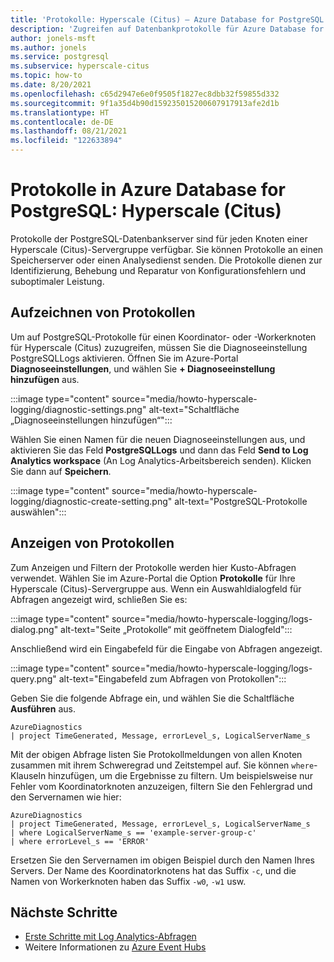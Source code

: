 ```yaml
---
title: 'Protokolle: Hyperscale (Citus) – Azure Database for PostgreSQL'
description: 'Zugreifen auf Datenbankprotokolle für Azure Database for PostgreSQL: Hyperscale (Citus)'
author: jonels-msft
ms.author: jonels
ms.service: postgresql
ms.subservice: hyperscale-citus
ms.topic: how-to
ms.date: 8/20/2021
ms.openlocfilehash: c65d2947e6e0f9505f1827ec8dbb32f59855d332
ms.sourcegitcommit: 9f1a35d4b90d159235015200607917913afe2d1b
ms.translationtype: HT
ms.contentlocale: de-DE
ms.lasthandoff: 08/21/2021
ms.locfileid: "122633894"
---
```

# <a name="logs-in-azure-database-for-postgresql---hyperscale-citus"></a>Protokolle in Azure Database for PostgreSQL: Hyperscale (Citus)

Protokolle der PostgreSQL-Datenbankserver sind für jeden Knoten einer Hyperscale (Citus)-Servergruppe verfügbar. Sie können Protokolle an einen Speicherserver oder einen Analysedienst senden. Die Protokolle dienen zur Identifizierung, Behebung und Reparatur von Konfigurationsfehlern und suboptimaler Leistung.

## <a name="capturing-logs"></a>Aufzeichnen von Protokollen

Um auf PostgreSQL-Protokolle für einen Koordinator- oder -Workerknoten für Hyperscale (Citus) zuzugreifen, müssen Sie die Diagnoseeinstellung PostgreSQLLogs aktivieren. Öffnen Sie im Azure-Portal **Diagnoseeinstellungen**, und wählen Sie **+ Diagnoseeinstellung hinzufügen** aus.

:::image type="content" source="media/howto-hyperscale-logging/diagnostic-settings.png" alt-text="Schaltfläche „Diagnoseeinstellungen hinzufügen“":::

Wählen Sie einen Namen für die neuen Diagnoseeinstellungen aus, und aktivieren Sie das Feld **PostgreSQLLogs** und dann das Feld **Send to Log Analytics workspace** (An Log Analytics-Arbeitsbereich senden).  Klicken Sie dann auf **Speichern**.

:::image type="content" source="media/howto-hyperscale-logging/diagnostic-create-setting.png" alt-text="PostgreSQL-Protokolle auswählen":::

## <a name="viewing-logs"></a>Anzeigen von Protokollen

Zum Anzeigen und Filtern der Protokolle werden hier Kusto-Abfragen verwendet. Wählen Sie im Azure-Portal die Option **Protokolle** für Ihre Hyperscale (Citus)-Servergruppe aus. Wenn ein Auswahldialogfeld für Abfragen angezeigt wird, schließen Sie es:

:::image type="content" source="media/howto-hyperscale-logging/logs-dialog.png" alt-text="Seite „Protokolle“ mit geöffnetem Dialogfeld":::

Anschließend wird ein Eingabefeld für die Eingabe von Abfragen angezeigt.

:::image type="content" source="media/howto-hyperscale-logging/logs-query.png" alt-text="Eingabefeld zum Abfragen von Protokollen":::

Geben Sie die folgende Abfrage ein, und wählen Sie die Schaltfläche **Ausführen** aus.

```kusto
AzureDiagnostics
| project TimeGenerated, Message, errorLevel_s, LogicalServerName_s
```

Mit der obigen Abfrage listen Sie Protokollmeldungen von allen Knoten zusammen mit ihrem Schweregrad und Zeitstempel auf. Sie können `where`-Klauseln hinzufügen, um die Ergebnisse zu filtern. Um beispielsweise nur Fehler vom Koordinatorknoten anzuzeigen, filtern Sie den Fehlergrad und den Servernamen wie hier:

```kusto
AzureDiagnostics
| project TimeGenerated, Message, errorLevel_s, LogicalServerName_s
| where LogicalServerName_s == 'example-server-group-c'
| where errorLevel_s == 'ERROR'
```

Ersetzen Sie den Servernamen im obigen Beispiel durch den Namen Ihres Servers. Der Name des Koordinatorknotens hat das Suffix `-c`, und die Namen von Workerknoten haben das Suffix `-w0`, `-w1` usw.

## <a name="next-steps"></a>Nächste Schritte

- [Erste Schritte mit Log Analytics-Abfragen](../azure-monitor/logs/log-analytics-tutorial.md)
- Weitere Informationen zu [Azure Event Hubs](../event-hubs/event-hubs-about.md)
